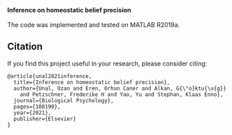 **Inference on homeostatic belief precision**
<br><br>
The code was implemented and tested on MATLAB R2019a.

## Citation 
If you find this project useful in your research, please consider citing:

```
@article{unal2021inference,
  title={Inference on homeostatic belief precision},
  author={Unal, Ozan and Eren, Orhun Caner and Alkan, G{\"o}ktu{\u{g}}
    and Petzschner, Frederike H and Yao, Yu and Stephan, Klaas Enno},
  journal={Biological Psychology},
  pages={108190},
  year={2021},
  publisher={Elsevier}
}
```
